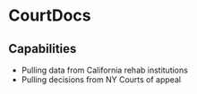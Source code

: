# CourtDocs

## Capabilities

* Pulling data from California rehab institutions
* Pulling decisions from NY Courts of appeal
